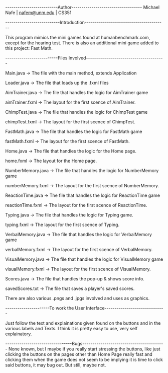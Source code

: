 --------------------------Author-----------------------------------
Michael Nafe | nafem@unm.edu | CS351


---------------------------Introduction----------------------------------------

This program mimics the mini games found at humanbenchmark.com, except for the 
hearing test. There is also an additional mini game added to this project: Fast
Math.


--------------------------Files Involved---------------------------------------

Main.java               -> The file with the main method, extends Application

Loader.java             -> The file that loads up the .fxml files

AimTrainer.java			-> The file that handles the logic for AimTrainer game

aimTrainer.fxml			-> The layout for the first scence of AimTrainer.

ChimpTest.java			-> The file that handles the logic for ChimpTest game

chimpTest.fxml			-> The layout for the first scence of ChimpTest.

FastMath.java			-> The file that handles the logic for FastMath game

fastMath.fxml			-> The layout for the first scence of FastMath.

Home.java				-> The file that handles the logic for the Home page.

home.fxml				-> The layout for the Home page.

NumberMemory.java		-> The file that handles the logic for NumberMemory game

numberMemory.fxml		-> The layout for the first scence of NumberMemory.

ReactionTime.java		-> The file that handles the logic for ReactionTime game

reactionTime.fxml		-> The layout for the first scence of ReactionTime.

Typing.java				-> The file that handles the logic for Typing game.

typing.fxml				-> The layout for the first scence of Typing.

VerbalMemory.java		-> The file that handles the logic for VerbalMemory game

verbalMemory.fxml		-> The layout for the first scence of VerbalMemory.

VisualMemory.java		-> The file that handles the logic for VisualMemory game

visualMemory.fxml		-> The layout for the first scence of VisualMemory.

Scores.java				-> The file that handles the pop-up & shows score info.

savedScores.txt			-> The file that saves a player's saved scores.

There are also various .pngs and .jpgs involved and uses as graphics.


----------------------To work the User Interface------------------------------

Just follow the text and explainations given found on the buttons and in the 
various labels and Texts. I think it is pretty easy to use, very self
explainatory.


---------------------------------Bugs-----------------------------------------
None known, but I maybe if you really start stressing the buttons, like just
clicking the buttons on the pages other than Home Page really fast and clicking
them when the game does not seem to be implying it is time to click said 
buttons, it may bug out. But still, maybe not.


